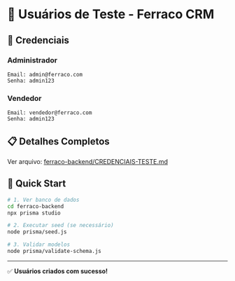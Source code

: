 # 👥 Usuários de Teste - Ferraco CRM

## 🔐 Credenciais

### Administrador
```
Email: admin@ferraco.com
Senha: admin123
```

### Vendedor
```
Email: vendedor@ferraco.com
Senha: admin123
```

## 📋 Detalhes Completos

Ver arquivo: [ferraco-backend/CREDENCIAIS-TESTE.md](ferraco-backend/CREDENCIAIS-TESTE.md)

## 🚀 Quick Start

```bash
# 1. Ver banco de dados
cd ferraco-backend
npx prisma studio

# 2. Executar seed (se necessário)
node prisma/seed.js

# 3. Validar modelos
node prisma/validate-schema.js
```

---

✅ **Usuários criados com sucesso!**
